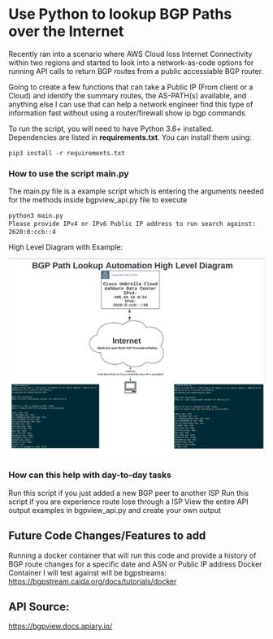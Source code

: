 # Use Python to lookup BGP Paths over the Internet

Recently ran into a scenario where AWS Cloud loss Internet Connectivity within two regions and started to look into a network-as-code options for running API calls to return BGP routes from a public accessiable BGP router.

Going to create a few functions that can take a Public IP (From client or a Cloud) and identify the summary routes, the AS-PATH(s) available, and anything else I can use that can help a network engineer find this type of information fast without using a router/firewall show ip bgp commands

To run the script, you will need to have Python 3.6+ installed.  
Dependencies are listed in **requirements.txt**. You can install them using:  
```
pip3 install -r requirements.txt
```

### How to use the script main.py

The main.py file is a example script which is entering the arguments needed for the methods inside bgpview_api.py file to execute

```
python3 main.py
Please provide IPv4 or IPv6 Public IP address to run search against: 2620:0:ccb::4
```

High Level Diagram with Example:

![bgp_path_lookup](./docs/BGP_Path_Lookup_High_Level.png?raw=true "BGP Path Lookup High Level")

### How can this help with day-to-day tasks

Run this script if you just added a new BGP peer to another ISP
Run this script if you are experience route lose through a ISP
View the entire API output examples in bgpview_api.py and create your own output

## Future Code Changes/Features to add
Running a docker container that will run this code and provide a history of BGP route changes for a specific date and ASN or Public IP address
Docker Container I will test against will be bgpstreams: https://bgpstream.caida.org/docs/tutorials/docker


## API Source:
https://bgpview.docs.apiary.io/
